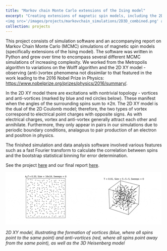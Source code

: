 ```yaml
---
title: "Markov chain Monte Carlo extensions of the Ising model"
excerpt: "Creating extensions of magnetic spin models, including the 2D XY and 3D Heisenberg models <br/>*{Python, Numpy}*<br/> 
<img src='/images/projects/markovchain_simulations/2D3D_combined.png' alt='2D XY model, 3D Heisenberg model' style='width:60%;border-radius:2%;' >"
collection: projects
---
```


This project consists of simulation software and an accompanying report on Markov Chain Monte Carlo (MCMC) simulations of magnetic 
spin models (specifically extensions of the Ising model). The software was written in Python and grew over time to encompass several 
different MCMC simulations of increasing complexity. We worked from the Metropolis algorithm to variations on the Wolff algorithm and 
the 2D XY model - observing (anti-)vortex phenomena not dissimilar to that featured in the work leading to the 2016 Nobel Prize 
in Physics: https://www.nobelprize.org/prizes/physics/2016/summary/.

In the 2D XY model there are excitations with nontrivial topology - vortices and anti-vortices (marked by blue and red circles below). 
These manifest when the angles of the surrounding spins sum to ±2π. The 2D XY model is the dual of the 2D Coulomb model; therefore, 
the two types of vortex correspond to electrical point charges with opposite signs. As with electrical charges, vortex and anti-vortex 
generally attract each other and annihilate. Furthermore, they only appear in pairs in our simulations due to periodic boundary conditions, 
analagous to pair production of an electron and positron in physics.

The finished simulation and data analysis software involved various features such as a fast Fourier transform to calculate 
the correlation between spins and the bootstrap statistical binning for error determination.

See the project [here](https://github.com/dominicwllmsn/markovchain_simulations) and our final report [here](https://github.com/dominicwllmsn/markovchain_simulations/blob/master/ising-report-final.pdf).

<img src="/images/projects/markovchain_simulations/GIF_combined.gif" alt="Pleased" style="align:center" />

*2D XY model, illustrating the formation of vortices (blue, where all spins point to the same point) and anti-vortices 
(red, where all spins point away from the same point), as well as the 3D Heisenberg model*